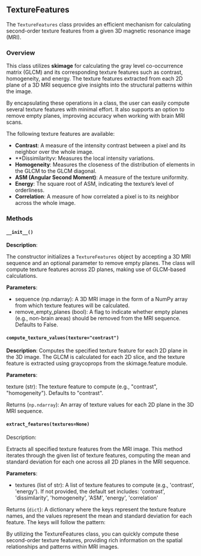 [//]: # (::: src.features.spatial.SpatialFeatures)

## TextureFeatures

The `TextureFeatures` class provides an efficient mechanism for calculating second-order texture features from a given
3D magnetic resonance image (MRI).

### Overview

This class utilizes **skimage** for calculating the gray level co-occurrence matrix (GLCM) and its corresponding texture 
features such as contrast, homogeneity, and energy. The texture features extracted from each 2D plane of a 3D MRI 
sequence give insights into the structural patterns within the image.

By encapsulating these operations in a class, the user can easily compute several texture features with minimal effort.
It also supports an option to remove empty planes, improving accuracy when working with brain MRI scans.

The following texture features are available:

- **Contrast**: A measure of the intensity contrast between a pixel and its neighbor over the whole image.
- **Dissimilarityv: Measures the local intensity variations.
- **Homogeneity**: Measures the closeness of the distribution of elements in the GLCM to the GLCM diagonal.
- **ASM (Angular Second Moment)**: A measure of the texture uniformity.
- **Energy**: The square root of ASM, indicating the texture’s level of orderliness.
- **Correlation**: A measure of how correlated a pixel is to its neighbor across the whole image.

### Methods

#### `__init__()`

**Description**:

The constructor initializes a `TextureFeatures` object by accepting a 3D MRI sequence and an optional parameter to 
remove empty planes. The class will compute texture features across 2D planes, making use of GLCM-based calculations.

**Parameters**:

- sequence (np.ndarray): A 3D MRI image in the form of a NumPy array from which texture features will be calculated.
- remove_empty_planes (bool): A flag to indicate whether empty planes (e.g., non-brain areas) should be removed from the MRI sequence. Defaults to False. 


#### `compute_texture_values(texture="contrast")`

**Description**:
Computes the specified texture feature for each 2D plane in the 3D image. The GLCM is calculated for each 2D slice, and the texture feature is extracted using graycoprops from the skimage.feature module.

**Parameters**:

texture (str): The texture feature to compute (e.g., "contrast", "homogeneity"). Defaults to "contrast".

Returns (`np.ndarray`): An array of texture values for each 2D plane in the 3D MRI sequence.

#### `extract_features(textures=None)`
Description:

Extracts all specified texture features from the MRI image. This method iterates through the given list of texture features, computing the mean and standard deviation for each one across all 2D planes in the MRI sequence.

**Parameters**:

- textures (list of str): A list of texture features to compute (e.g., 'contrast', 'energy'). If not provided, the 
    default set includes: 'contrast', 'dissimilarity', 'homogeneity', 'ASM', 'energy', 'correlation'

Returns (`dict`): A dictionary where the keys represent the texture feature names, and the values represent the mean 
and standard deviation for each feature. The keys will follow the pattern:


By utilizing the TextureFeatures class, you can quickly compute these second-order texture features, providing rich information on the spatial relationships and patterns within MRI images.


